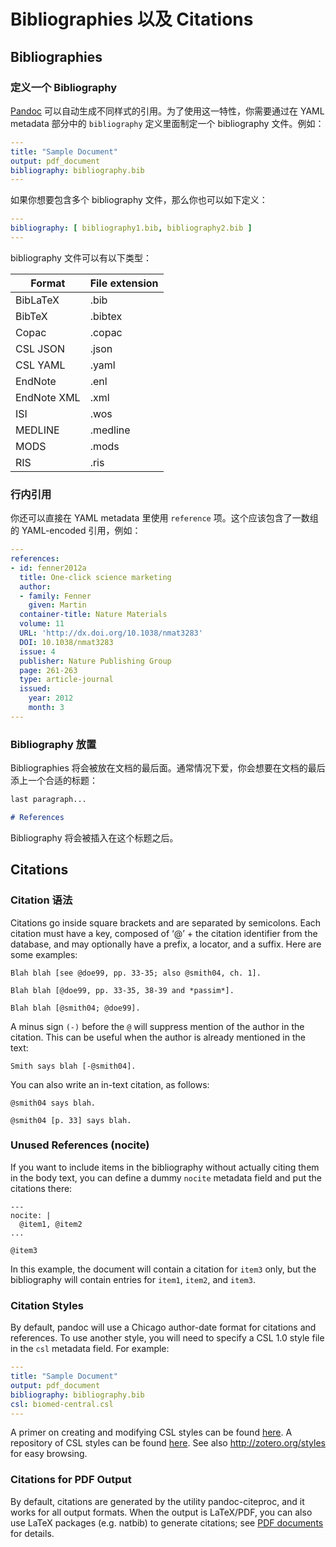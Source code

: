 # Bibliographies 以及 Citations
## Bibliographies
### 定义一个 Bibliography
[Pandoc](http://pandoc.org/MANUAL.html#citations) 可以自动生成不同样式的引用。为了使用这一特性，你需要通过在 YAML metadata 部分中的 `bibliography` 定义里面制定一个 bibliography 文件。例如：
```yaml
---
title: "Sample Document"
output: pdf_document
bibliography: bibliography.bib
---
```   

如果你想要包含多个 bibliography 文件，那么你也可以如下定义：  
```yaml
---
bibliography: [ bibliography1.bib, bibliography2.bib ]
---
```

bibliography 文件可以有以下类型：

| Format | File extension  |
|---|---|
| BibLaTeX	| .bib |  
| BibTeX	| .bibtex |  
| Copac	| .copac |  
| CSL JSON	| .json |  
| CSL YAML	| .yaml |  
| EndNote	| .enl |  
| EndNote XML	| .xml |  
| ISI	| .wos |  
| MEDLINE	| .medline |  
| MODS	| .mods |  
| RIS	| .ris |  

### 行内引用  
你还可以直接在 YAML metadata 里使用 `reference` 项。这个应该包含了一数组的 YAML-encoded 引用，例如：  

```yaml
---
references:
- id: fenner2012a
  title: One-click science marketing
  author:
  - family: Fenner
    given: Martin
  container-title: Nature Materials
  volume: 11
  URL: 'http://dx.doi.org/10.1038/nmat3283'
  DOI: 10.1038/nmat3283
  issue: 4
  publisher: Nature Publishing Group
  page: 261-263
  type: article-journal
  issued:
    year: 2012
    month: 3
---
```

### Bibliography 放置
Bibliographies 将会被放在文档的最后面。通常情况下爱，你会想要在文档的最后添上一个合适的标题：  
```markdown
last paragraph...

# References
```  

Bibliography 将会被插入在这个标题之后。

## Citations  
### Citation 语法
Citations go inside square brackets and are separated by semicolons. Each citation must have a key, composed of ‘@’ + the citation identifier from the database, and may optionally have a prefix, a locator, and a suffix. Here are some examples:  
```
Blah blah [see @doe99, pp. 33-35; also @smith04, ch. 1].

Blah blah [@doe99, pp. 33-35, 38-39 and *passim*].

Blah blah [@smith04; @doe99].
```  

A minus sign `(-)` before the `@` will suppress mention of the author in the citation. This can be useful when the author is already mentioned in the text:  
```
Smith says blah [-@smith04].
```  
You can also write an in-text citation, as follows:
```
@smith04 says blah.

@smith04 [p. 33] says blah.
```
### Unused References (nocite)
If you want to include items in the bibliography without actually citing them in the body text, you can define a dummy `nocite` metadata field and put the citations there:
```
---
nocite: |
  @item1, @item2
...

@item3
```
In this example, the document will contain a citation for `item3` only, but the bibliography will contain entries for `item1`, `item2`, and `item3`.

### Citation Styles
By default, pandoc will use a Chicago author-date format for citations and references. To use another style, you will need to specify a CSL 1.0 style file in the `csl` metadata field. For example:   

```yaml  
---
title: "Sample Document"
output: pdf_document
bibliography: bibliography.bib
csl: biomed-central.csl
---
```
A primer on creating and modifying CSL styles can be found [here](http://citationstyles.org/downloads/primer.html). A repository of CSL styles can be found [here](https://github.com/citation-style-language/styles). See also http://zotero.org/styles for easy browsing.

### Citations for PDF Output
By default, citations are generated by the utility pandoc-citeproc, and it works for all output formats. When the output is LaTeX/PDF, you can also use LaTeX packages (e.g. natbib) to generate citations; see [PDF documents](zh-cn/pandoc-pdf.md) for details.
